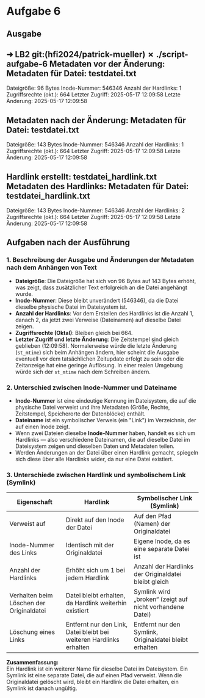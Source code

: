 # Aufgabe 6

## Ausgabe
➜  LB2 git:(hfi2024/patrick-mueller) ✗ ./script-aufgabe-6 
Metadaten vor der Änderung:
Metadaten für Datei: testdatei.txt
------------------------
Dateigröße: 96 Bytes
Inode-Nummer: 546346
Anzahl der Hardlinks: 1
Zugriffsrechte (okt.): 664
Letzter Zugriff: 2025-05-17 12:09:58
Letzte Änderung: 2025-05-17 12:09:58

Metadaten nach der Änderung:
Metadaten für Datei: testdatei.txt
------------------------
Dateigröße: 143 Bytes
Inode-Nummer: 546346
Anzahl der Hardlinks: 1
Zugriffsrechte (okt.): 664
Letzter Zugriff: 2025-05-17 12:09:58
Letzte Änderung: 2025-05-17 12:09:58

Hardlink erstellt: testdatei_hardlink.txt
Metadaten des Hardlinks:
Metadaten für Datei: testdatei_hardlink.txt
------------------------
Dateigröße: 143 Bytes
Inode-Nummer: 546346
Anzahl der Hardlinks: 2
Zugriffsrechte (okt.): 664
Letzter Zugriff: 2025-05-17 12:09:58
Letzte Änderung: 2025-05-17 12:09:58

## Aufgaben nach der Ausführung

### 1. Beschreibung der Ausgabe und Änderungen der Metadaten nach dem Anhängen von Text

- **Dateigröße**: Die Dateigröße hat sich von 96 Bytes auf 143 Bytes erhöht, was zeigt, dass zusätzlicher Text erfolgreich an die Datei angehängt wurde.
- **Inode-Nummer**: Diese bleibt unverändert (546346), da die Datei dieselbe physische Datei im Dateisystem ist.
- **Anzahl der Hardlinks**: Vor dem Erstellen des Hardlinks ist die Anzahl 1, danach 2, da jetzt zwei Verweise (Dateinamen) auf dieselbe Datei zeigen.
- **Zugriffsrechte (Oktal)**: Bleiben gleich bei 664.
- **Letzter Zugriff und letzte Änderung**: Die Zeitstempel sind gleich geblieben (12:09:58). Normalerweise würde die letzte Änderung (`st_mtime`) sich beim Anhängen ändern, hier scheint die Ausgabe eventuell vor dem tatsächlichen Zeitupdate erfolgt zu sein oder die Zeitanzeige hat eine geringe Auflösung. In einer realen Umgebung würde sich der `st_mtime` nach dem Schreiben ändern.

### 2. Unterschied zwischen Inode-Nummer und Dateiname

- **Inode-Nummer** ist eine eindeutige Kennung im Dateisystem, die auf die physische Datei verweist und ihre Metadaten (Größe, Rechte, Zeitstempel, Speicherorte der Datenblöcke) enthält.
- **Dateiname** ist ein symbolischer Verweis (ein "Link") im Verzeichnis, der auf einen Inode zeigt.
- Wenn zwei Dateien dieselbe **Inode-Nummer** haben, handelt es sich um Hardlinks — also verschiedene Dateinamen, die auf dieselbe Datei im Dateisystem zeigen und dieselben Daten und Metadaten teilen.
- Werden Änderungen an der Datei über einen Hardlink gemacht, spiegeln sich diese über alle Hardlinks wider, da nur eine Datei existiert.

### 3. Unterschiede zwischen Hardlink und symbolischem Link (Symlink)

| Eigenschaft                 | Hardlink                                  | Symbolischer Link (Symlink)                    |
|----------------------------|-------------------------------------------|-----------------------------------------------|
| Verweist auf               | Direkt auf den Inode der Datei             | Auf den Pfad (Namen) der Originaldatei        |
| Inode-Nummer des Links     | Identisch mit der Originaldatei             | Eigene Inode, da es eine separate Datei ist   |
| Anzahl der Hardlinks       | Erhöht sich um 1 bei jedem Hardlink         | Anzahl der Hardlinks der Originaldatei bleibt gleich |
| Verhalten beim Löschen der Originaldatei | Datei bleibt erhalten, da Hardlink weiterhin existiert | Symlink wird „broken“ (zeigt auf nicht vorhandene Datei) |
| Löschung eines Links       | Entfernt nur den Link, Datei bleibt bei weiteren Hardlinks erhalten | Entfernt nur den Symlink, Originaldatei bleibt erhalten |

**Zusammenfassung:**  
Ein Hardlink ist ein weiterer Name für dieselbe Datei im Dateisystem. Ein Symlink ist eine separate Datei, die auf einen Pfad verweist. Wenn die Originaldatei gelöscht wird, bleibt ein Hardlink die Datei erhalten, ein Symlink ist danach ungültig.
